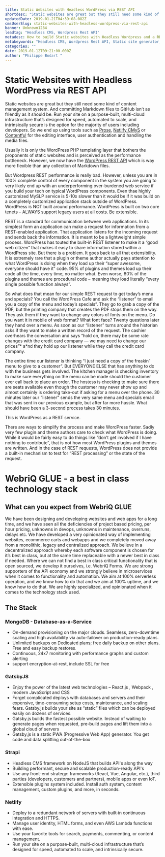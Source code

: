 ```yaml
---
title: Static Websites with Headless WordPress via REST API
shortdesc: "Static websites are great but they still need some kind of content management system. And committing Markdown files to GitHub isnt a friendly option for the majority of users including developers. So we end up using tools such as Prose, Netlify CMS\_or Contentful\_for the editing interface, user authentication and handling the media files. Usually it [] Readmore"
updatedDate: 2019-01-21T04:39:08.082Z
cmsUserSlug: static-websites-with-headless-wordpress-via-rest-api
banner: Unknown1234
leadtag: "Headless CMS, Wordpress Rest API"
metadesc: How to build Static websites with Headless Wordpress and a REST API
metakeywords: "Headless CMS, Wordpress Rest API, Static site generator, Jamstack websites"
categories: ""
date: 2019-01-12T09:21:00.000Z
author: "Philippe Bodart "
---
```


# Static Websites with Headless WordPress via REST API 

Static websites are great but they still need some kind of content management system. And committing Markdown files to GitHub isn’t as friendly as it should be. Run your site on a purpose-built, multi-cloud infrastructure that’s designed for speed, automated to scale, and intrinsically secure is the  option for the majority of users including developers. So we end up using tools such as [Prose](http://prose.io/), [Netlify CMyS](https://www.netlifycms.org/) or [Contentful](https://www.contentful.com/) for the editing interface, user authentication and handling the media files.

Usually it is only the WordPress PHP templating layer that bothers the proponents of static websites and is perceived as the performance bottleneck. However, we now have the [WordPress REST API](https://developer.wordpress.org/rest-api/) which is way more flexible than any collection of Markdown files.


But Wordpress REST performance is really bad. However, unless you are in 100% complete control of every component in the system you are going to very likely end up with an underperforming over-burdened web service if you build your tech on typical WordPress components.    Even thae highly customized MySLP service is 5-10x slower than it would be if it was build on a completely customized application stack outside of WordPress.
WordPress is NOT built around performance.   WordPress is built on two core tenets – ALWAYS support legacy users at all costs. Be extensible.

REST is a standard for communication between web applications.    In its simplest form an application can make a request for information from a REST-enabled application.  That application listens for the incoming request and sends back the information. It is meant to be a lightweight simple process.
WordPress has touted the built-in REST listener to make it a “good web citizen” that makes it easy to share information stored within a WordPress site.
But there is a problem. It goes back to all that extensibility.    It is extremely rare that a plugin or theme author actually pays attention to what WordPress is doing when they load up their “super awesome, everyone should have it” code. 95% of plugins and themes load up their code all the time, every time, no matter what. Even worse, 80% of the plugins and themes are procedural code – meaning they load literally “every single possible function always”.

So what does that mean for our simple REST request to get today’s menu and specials?
You call the WordPress Cafe and ask the “listener” to email you a copy of the menu and today’s specials”.   They go to grab a copy of the PDF, but the printing company that creates the PDF stops them on the way.  They ask them if they want to change any colors of fonts on the menu.   Do you want it in mobile of web format?   What font face?   Twenty questions later they hand over a menu.  As soon as our “listener” turns around the historian asks if they want to make a written record of the request.    The cashier overhears the conversation and says “hold on, there may be some rate changes with the credit card company — we may need to change our prices”* a*nd they hold up our listener while they call the credit card company.

The entire time our listener is thinking “I just need a copy of the freakin’ menu to give to a customer”. But EVERYONE ELSE that has anything to do with the business gets involved.  The kitchen manager is checking inventory to make sure everything on the menu can be made should the customer ever call back to place an order. The hostess is checking to make sure there are seats available even though the customer may never show up and almost certainly is ordering take-out if asking for a menu over the phone.
30 minutes later our “listener” sends the very same menu and specials email that was sent in our previous example, but after far more hassle.    What should have been a 3-second process takes 30 minutes.

This is WordPress as a REST service.

There are ways to simplify the process and make WordPress faster.   Sadly very few plugin and theme authors care to check what WordPress is doing. While it would be fairly easy to do things like “don’t get involved if I have nothing to contribute”, that is not how most WordPress plugins and themes are written.  And in the case of REST requests, WordPress does not provide a built-in mechanism to test for “REST processing” or the state of the request.

# WebriQ GLUE - a best in class technology stack
## What can you expect from WebriQ GLUE
We have been designing and developing websites and web apps for a long time, and we have seen all the deficiencies of project based pricing, per hour pricing, unknowns in devops, unknowns in maintenance, overruns, delays etc.
We have developed a very opinionated way of implementing websites, ecommerce carts and webapps and we completely moved away from a monolithic, legacy and centralized approach. We believe in a decentralized approach whereby each software component is chosen for it’s best in class, but at the same time replaceable with a newer best in class if needed. Where we can not find a best in class critical functionality that is open sourced, we develop it ourselves, i.e. WebriQ Forms.
We are strong supporters of the API economy and we strongly believe in microservices when it comes to functionality and automation.
We aim at 100% serverless operation, and we know how to do that and we aim at 100% uptime, and we know how to do that.
We are highly specialized, and opinionated when it comes to the technology stack used.

## The Stack
### MongoDB - Database-as-a-Service
* On-demand provisioning on the major clouds. Seamless, zero-downtime scaling and high availability via auto-failover on production-ready plans.
* Unlimited backups on Dedicated plans; free daily backup on other plans. Free and easy backup restores.
* Continuous, 24x7 monitoring with performance graphs and custom alerting
* support encryption-at-rest, include SSL for free

### GatsbyJS
* Enjoy the power of the latest web technologies – React.js , Webpack , modern JavaScript and CSS 
* Forget complicated deploys with databases and servers and their expensive, time-consuming setup costs, maintenance, and scaling fears. Gatsby.js builds your site as “static” files which can be deployed easily on dozens of services.
* Gatsby.js builds the fastest possible website. Instead of waiting to generate pages when requested, pre-build pages and lift them into a global cloud of servers 
* Gatsby.js is a static PWA (Progressive Web App) generator. You get code and data splitting out-of-the-box

### Strapi
* Headless CMS framework on NodeJS that builds API's along the way
* Building performant, secure and scalable production-ready API's
* Use any front-end strategy: frameworks (React, Vue, Angular, etc.), third parties (developers, customers and partners), mobile apps or even IoT.
* Extensible plugins system included. Install auth system, content management, custom plugins, and more, in seconds.

### Netlify
* Deploy to a redundant network of servers with built‑in continuous integration and HTTPS.
* Manage user identity, HTML forms, and even AWS Lambda functions with ease.
* Use your favorite tools for search, payments, commenting, or content management.
* Run your site on a purpose-built, multi-cloud infrastructure that’s designed for speed, automated to scale, and intrinsically secure.




























